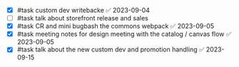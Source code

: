 - [x] #task custom dev writebacke ✅ 2023-09-04
- [ ] #task talk about storefront release and sales
- [x] #task CR and mini bugbash the commons webpack ✅ 2023-09-05
- [x] #task meeting notes for design meeting with the catalog / canvas flow ✅ 2023-09-05
- [x] #task talk about the new custom dev and promotion handling ✅ 2023-09-15
